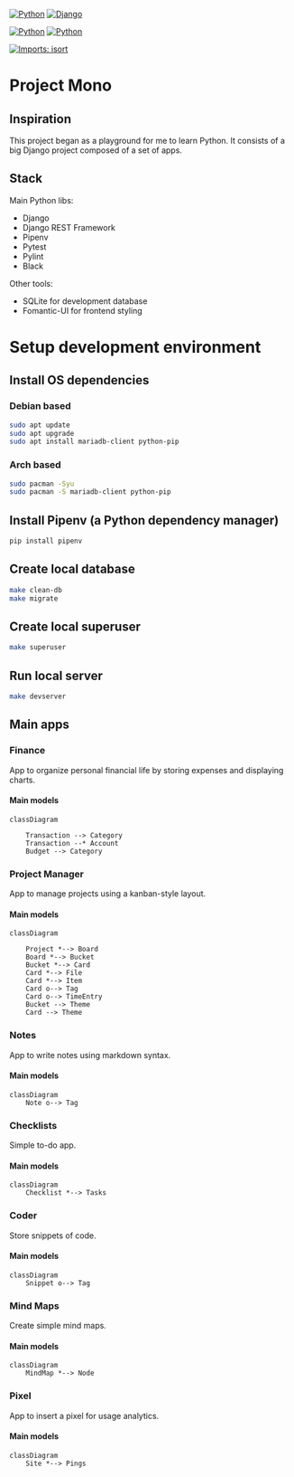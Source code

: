 [![Python](https://img.shields.io/badge/Python-3776AB?logo=python&logoColor=white)](https://www.python.org/)
[![Django](https://img.shields.io/badge/Django-092E20?logo=django&logoColor=white)](https://www.djangoproject.com/)

[![Python](https://img.shields.io/badge/maintained%3F-yes-green.svg)](#)
[![Python](https://img.shields.io/website-up-down-green-red/https/rodrigokimura.com.svg)](https://rodrigokimura.com/)

[![Imports: isort](https://img.shields.io/badge/%20imports-isort-%231674b1?style=flat&labelColor=ef8336)](https://pycqa.github.io/isort/)

# Project Mono

## Inspiration

This project began as a playground for me to learn Python. 
It consists of a big Django project composed of a set of apps.  

## Stack

Main Python libs:
- Django
- Django REST Framework
- Pipenv
- Pytest
- Pylint
- Black

Other tools:
- SQLite for development database
- Fomantic-UI for frontend styling

# Setup development environment

## Install OS dependencies

### Debian based

```bash
sudo apt update
sudo apt upgrade
sudo apt install mariadb-client python-pip
```

### Arch based

```bash
sudo pacman -Syu
sudo pacman -S mariadb-client python-pip
```

## Install Pipenv (a Python dependency manager)

```bash
pip install pipenv
```

## Create local database

```bash
make clean-db
make migrate
```

## Create local superuser

```bash
make superuser
```

## Run local server

```bash
make devserver
```

## Main apps

### Finance

App to organize personal financial life by storing expenses and displaying charts.

#### Main models
```mermaid
classDiagram

    Transaction --> Category
    Transaction --* Account
    Budget --> Category

```

### Project Manager

App to manage projects using a kanban-style layout.

#### Main models
```mermaid
classDiagram

    Project *--> Board
    Board *--> Bucket
    Bucket *--> Card
    Card *--> File
    Card *--> Item
    Card o--> Tag
    Card o--> TimeEntry
    Bucket --> Theme
    Card --> Theme

```

### Notes

App to write notes using markdown syntax.

#### Main models
```mermaid
classDiagram
    Note o--> Tag
```

### Checklists

Simple to-do app.

#### Main models
```mermaid
classDiagram
    Checklist *--> Tasks
```

### Coder

Store snippets of code.

#### Main models
```mermaid
classDiagram
    Snippet o--> Tag
```

### Mind Maps

Create simple mind maps.

#### Main models
```mermaid
classDiagram
    MindMap *--> Node
```

### Pixel

App to insert a pixel for usage analytics.

#### Main models
```mermaid
classDiagram
    Site *--> Pings
```
